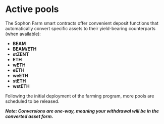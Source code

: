 # Active pools

The Sophon Farm smart contracts offer convenient deposit functions that automatically convert specific assets to their yield-bearing counterparts (when available):

* **BEAM**
* **BEAM/ETH**
* **stZENT**
* **ETH**
* **wETH** &#x20;
* **eETH**
* **weETH**
* **stETH**
* **wstETH**

Following the initial deployment of the farming program, more pools are scheduled to be released.

_**Note: Conversions are one-way, meaning your withdrawal will be in the converted asset form.**_
